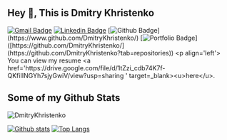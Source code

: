 ## Hey 👋, This is Dmitry Khristenko
[![Gmail Badge](https://img.shields.io/badge/-dmitrykhrist@gmail.com-c14438?style=flat&logo=Gmail&logoColor=white&link=mailto:dmitrykhrist@gmail.com)](mailto:dmitrykhrist@gmail.com) 
[![Linkedin Badge](https://img.shields.io/badge/dmitrykhristenko-43159a10a/-0072b1?style=flat&logo=Linkedin&logoColor=white&link=https://www.linkedin.com/in/https://www.linkedin.com/in/dmitrykhristenko-43159a10a//)](https://www.linkedin.com/in/https://www.linkedin.com/in/dmitrykhristenko-43159a10a//) [![Github Badge](https://img.shields.io/badge/-DmitryKhristenko-grey?style=flat&logo=github&logoColor=white&link=[https://github.com/DmitryKhristenko/]([https://github.com/DmitryKhristenko?tab=repositories](https://github.com/DmitryKhristenko/)))](https://www.github.com/DmitryKhristenko/) [![Portfolio Badge](https://img.shields.io/badge/portfolio-web-blue?style=flat&link=[https://github.com/DmitryKhristenko/](https://github.com/DmitryKhristenko?tab=repositories))]([https://github.com/DmitryKhristenko/](https://github.com/DmitryKhristenko?tab=repositories)) <p align='left'> You can view my resume <a href='https://drive.google.com/file/d/1tZzi_cdb74K7f-QKfiIINGYh7sjyGwiV/view?usp=sharing ' target=_blank><u>here</u>.</a></p>
## Some of my Github Stats
<p align=left> <img src=https://komarev.com/ghpvc/?username=DmitryKhristenko alt=DmitryKhristenko /> </p>

[![Github stats](https://github-readme-stats.vercel.app/api?username=DmitryKhristenko&show_icons=true&include_all_commits=true)](https://github.com/DmitryKhristenko/github-readme-stats)
[![Top Langs](https://github-readme-stats.vercel.app/api/top-langs/?username=DmitryKhristenko&layout=compact)](https://github.com/DmitryKhristenko/github-readme-stats)

